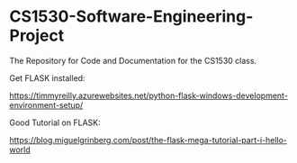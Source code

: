 # CS1530-Software-Engineering-Project
The Repository for Code and Documentation for the CS1530 class.

Get FLASK installed:

https://timmyreilly.azurewebsites.net/python-flask-windows-development-environment-setup/


Good Tutorial on FLASK:

https://blog.miguelgrinberg.com/post/the-flask-mega-tutorial-part-i-hello-world
